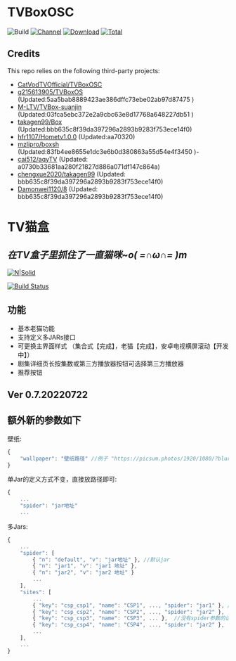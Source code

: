 # TVBoxOSC

![Build](https://shields.io/github/workflow/status/jinqiusky/Hometv1.0.0/Test?logo=github&label=Build)
[![Channel](https://img.shields.io/badge/Follow-Telegram-blue.svg?logo=telegram)](https://t.me/lookiptv)
[![Download](https://img.shields.io/github/v/release/jinqiusky/Hometv1.0.0?color=orange&logoColor=orange&label=Download&logo=DocuSign)](https://github.com/jinqiusky/Hometv1.0.0/releases/latest) 
[![Total](https://shields.io/github/downloads/jinqiusky/Hometv1.0.0/total?logo=Bookmeter&label=Counts&logoColor=yellow&color=yellow)](https://github.com/jinqiusky/Hometv1.0.0/releases)

## Credits
This repo relies on the following third-party projects:
- [CatVodTVOfficial/TVBoxOSC](https://github.com/CatVodTVOfficial/TVBoxOSC)
- [q215613905/TVBoxOS](https://github.com/q215613905/TVBoxOS) (Updated:5aa5bab8889423ae386dffc73ebe02ab97d87475 )
- [M-LTV/TVBox-suanjin](https://github.com/M-LTV/TVBox-suanjin) (Updated:03fca5ebc372e2a9cbc63e8d17768a648227db51 )
- [takagen99/Box](https://github.com/takagen99/Box) (Updated:bbb635c8f39da397296a2893b9283f753ece14f0)
- [hfr1107/Hometv1.0.0](https://github.com/hfr1107/Hometv1.0.0) (Updated:aa70320)
- [mzlipro/boxsh](https://github.com/mzlipro/boxsh) (Updated:83fb4ee8655e1dc3e6b0d380863a55d54e4f3450 )- 
- [cai512/aqyTV](https://github.com/cai512/aqyTV) (Updated: a0730b33681aa280f21827d886a071df147c864a)
- [chengxue2020/takagen99](https://github.com/chengxue2020/takagen99) (Updated: bbb635c8f39da397296a2893b9283f753ece14f0)
- [Damonwei1120/8](https://github.com/Damonwei1120/8) (Updated: bbb635c8f39da397296a2893b9283f753ece14f0)
# TV猫盒
## _在TV盒子里抓住了一直猫咪~o( =∩ω∩= )m_

[![N|Solid](https://raw.githubusercontent.com/kensonmiao/CatVodTVOSC/main/app/src/main/res/drawable/app_banner.png)](https://nodesource.com/products/nsolid)

[![Build Status](https://travis-ci.org/joemccann/dillinger.svg?branch=master)](https://travis-ci.org/joemccann/dillinger)

## 功能


- 基本老猫功能
- 支持定义多JARs接口
- 可更换主界面样式 （集合式【完成】，老猫【完成】，安卓电视横屏滚动【开发中】）
- 剧集详细页长按集数或第三方播放器按钮可选择第三方播放器
- 推荐按钮

## Ver 0.7.20220722
## 额外新的参数如下

壁纸:
```javascript
{
    "wallpaper": "壁纸路径" //例子 "https://picsum.photos/1920/1080/?blur=10"
}
```

单Jar的定义方式不变，直接放路径即可:
```javascript
{
    ...
    "spider": "jar地址"
    ...
```

多Jars:
```javascript
{
    ...
    "spider": [
        { "n": "default", "v": "jar地址" }, //默认jar
        { "n": "jar1", "v": "jar1 地址" },
        { "n": "jar2", "v": "jar2 地址" }
        ...
    ],
    "sites": [
        ...
        { "key": "csp_csp1", "name": "CSP1", ..., "spider": "jar1" }, //对应spider里的n值
        { "key": "csp_csp2", "name": "CSP2", ..., "spider": "jar2" },
        { "key": "csp_csp3", "name": "CSP3", ... },  //没有spider参数的话，使用默认jar
        { "key": "csp_csp4", "name": "CSP4", ..., "spider": "jar2" },
        ...
    ],
    ...
}
```

